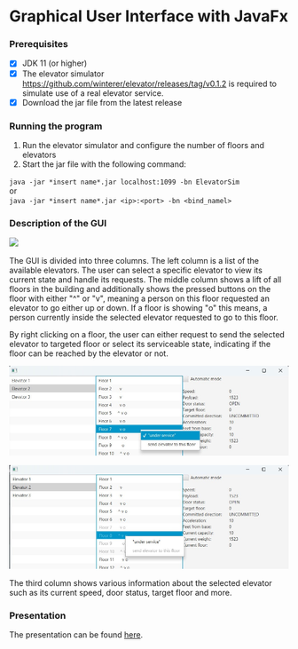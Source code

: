 # Graphical User Interface with JavaFx

### Prerequisites

- [x] JDK 11 (or higher)
- [x] The elevator simulator https://github.com/winterer/elevator/releases/tag/v0.1.2 is required to simulate use of a real elevator service.
- [x] Download the jar file from the latest release

### Running the program

1. Run the elevator simulator and configure the number of floors and elevators
2. Start the jar file with the following command:

`java -jar *insert name*.jar localhost:1099 -bn ElevatorSim`\
or\
`java -jar *insert name*.jar <ip>:<port> -bn <bind_namel>`

### Description of the GUI

![](img/1.png)

The GUI is divided into three columns. The left column is a list of the available elevators. 
The user can select a specific elevator to view its current state and handle its requests.
The middle column shows a lift of all floors in the building and additionally shows the
pressed buttons on the floor with either "^" or "v", meaning a person on this floor requested 
an elevator to go either up or down. If a floor is showing "o" this means, a person currently 
inside the selected elevator requested to go to this floor. 

By right clicking on a floor, the user can either request to send the selected elevator to targeted floor
or select its serviceable state, indicating if the floor can be reached by the elevator or not.

![](img/2.jpeg)

![](img/3.jpeg)

The third column shows various information about the selected elevator such as its current speed,
door status, target floor and more. 


### Presentation

The presentation can be found [here](https://docs.google.com/presentation/d/12DmrDZKuvW4P3jDPFCXgEq6uBdXtNlmkdX4tzJ1njTM/edit?usp=sharing).
